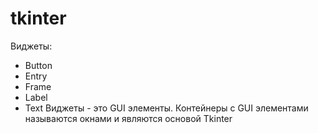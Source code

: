 # tkinter

Виджеты:
- Button
- Entry
- Frame
- Label
- Text
Виджеты - это GUI элементы. Контейнеры с GUI элементами называются окнами и являются основой Tkinter
